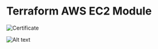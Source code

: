 # Terraform AWS EC2 Module
![Certificate](https://github.com/user-attachments/assets/19174069-66b5-475a-a8a1-e962c7e578b7)

![Alt text](https://res.cloudinary.com/demo/image/upload/sample.jpg)
